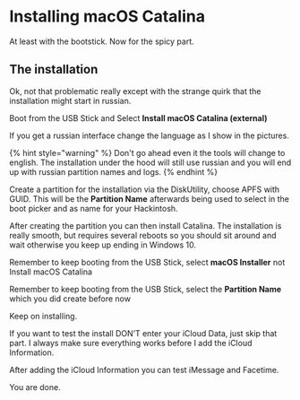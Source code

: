 # Installing macOS Catalina

At least with the bootstick. Now for the spicy part. 

## The installation

Ok, not that problematic really except with the strange quirk that the installation might start in russian.

Boot from the USB Stick and Select **Install macOS Catalina \(external\)**

If you get a russian interface change the language as I show in the pictures. 

{% hint style="warning" %}
Don't go ahead even it the tools will change to english. The installation under the hood will still use russian and you will end up with russian partition names and logs. 
{% endhint %}

Create a partition for the installation via the DiskUtility, choose APFS with GUID. This will be the **Partition Name** afterwards being used to select in the boot picker and as name for your Hackintosh.

After creating the partition you can then install Catalina. The installation is really smooth, but requires several reboots so you should sit around and wait otherwise you keep up ending in Windows 10.

Remember to keep booting from the USB Stick, select **macOS Installer** not Install macOS Catalina

Remember to keep booting from the USB Stick, select the **Partition Name** which you did create before now

Keep on installing.

If you want to test the install DON’T enter your iCloud Data, just skip that part. I always make sure everything works before I add the iCloud Information.

After adding the iCloud Information you can test iMessage and Facetime.

You are done.


